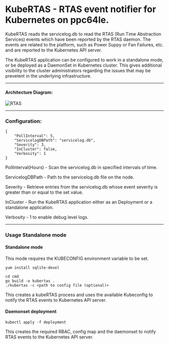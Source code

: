 # KubeRTAS - RTAS event notifier for Kubernetes on ppc64le.


KubeRTAS reads the servicelog.db to read the RTAS (Run Time Abstraction Services) events which have been reported by the RTAS daemon. The events are related to the platform, such as Power Suppy or Fan Failures, etc. and are reported to the Kubernetes API server. 

The KubeRTAS application can be configured to work in a standalone mode, or be deployed as a DaemonSet in Kubernetes cluster. This gives additional visibility to the cluster administrators regarding the issues that may be prevelent in the underlying infrastructure.

---
#### Architecture Diagram:

![RTAS](https://github.com/kishen-v/kube-rtas/assets/110517346/bbbd9436-c87f-4757-a4f3-5c9c9c8a8835)

---
### Configuration:

```
{
    "PollInterval": 5,
    "ServicelogDBPath": "servicelog.db",
    "Severity": 3,
    "InCluster": false,
    "Verbosity": 1
}
```

PollInterval(Hours) - Scan the servicelog.db in specified intervals of time.

ServicelogDBPath - Path to the servicelog.db file on the node.

Severity - Retrieve entries from the servicelog.db whose event severity is greater than or equal to the set value.

InCluster - Run the KubeRTAS application either as an Deployment or a standalone application.

Verbosity - 1 to enable debug level logs.

---

### Usage Standalone mode
#### Standalone mode

This mode requires the KUBECONFIG environment variable to be set.

```
yum install sqlite-devel

cd cmd
go build -o kubertas .
./kubertas -c <path to config file (optional)>
```

This creates a kubeRTAS process and uses the available Kubeconfig to notify the RTAS events to Kubernetes API server.

#### Daemonset deployment
` kubectl apply -f deployment `

This creates the required RBAC, config map and the daemonset to notify RTAS events to the Kubernetes API server.
